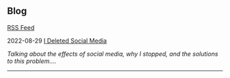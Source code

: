## Blog
[RSS Feed](./feed.xml)

2022-08-29 [I Deleted Social Media](./blog/2022-08-29-delete-social-media2.html)

_Talking about the effects of social media, why I stopped, and the solutions to this problem...._
___
